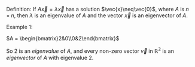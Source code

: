 Definition: If $A \vec{x} = \lambda\vec{x}$﻿ has a solution $\vec{x}\neq\vec{0}$﻿, where $A$﻿ is $n\times n$﻿, then $\lambda$﻿ is an eigenvalue of $A$﻿ and the vector $\vec{x}$﻿ is an eigenvector of $A$﻿.

  

Example 1:

$A = \begin{bmatrix}2&0\\0&2\end{bmatrix}$

So 2 is an _eigenvalue_ of $A$﻿, and every non-zero vector $\vec{v}$﻿ in $\mathbb{R^2}$﻿ is an _eigenvector_ of $A$﻿ with eigenvalue 2.